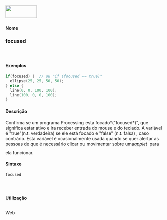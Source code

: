 <img height="40" src="../images/1pix.gif" width="100"/>
<img height="1" src="../images/1pix.gif" width="20"/>
<img height="1" src="../images/1pix.gif" width="555"/>

#### Nome
### focused
<img height="25" src="../images/1pix.gif" width="1"/>

#### Exemplos

```pde
if(focused) {  // ou "if (focused == true)" 
  ellipse(25, 25, 50, 50); 
} else { 
  line(0, 0, 100, 100); 
  line(100, 0, 0, 100); 
} 

```

#### Descrição
Confirma se um programa Processing esta focado*("focused*)",
que significa estar ativo e ira receber entrada do mouse e do teclado.
A variável é "true"(n.t. verdadeira) se ele está
focado e "false" (n.t. falsa) , caso contrário. Esta
variável é ocasionalmente usada quando se quer alertar as
pessoas de que é necessário clicar ou movimentar sobre
uma*applet*  para ela funcionar.
<img height="25" src="../images/1pix.gif" width="1"/>

#### Sintaxe
```pde
focused

```
<img height="25" src="../images/1pix.gif" width="1"/>

#### Utilização

	
Web
<img height="25" src="../images/1pix.gif" width="1"/>
